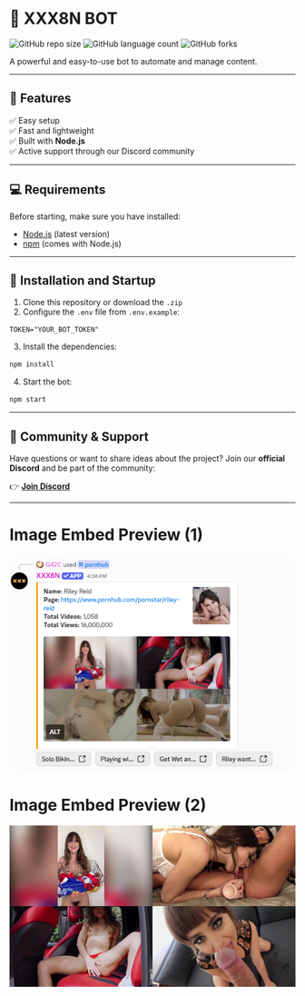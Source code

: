 # 🍑 XXX8N BOT  

![GitHub repo size](https://img.shields.io/github/repo-size/tysaiwofc/pornhub-bot?style=for-the-badge)
![GitHub language count](https://img.shields.io/github/languages/count/tysaiwofc/pornhub-bot?style=for-the-badge)
![GitHub forks](https://img.shields.io/github/forks/tysaiwofc/pornhub-bot?style=for-the-badge)

A powerful and easy-to-use bot to automate and manage content.  

---

## 📌 Features
✅ Easy setup  
✅ Fast and lightweight  
✅ Built with **Node.js**  
✅ Active support through our Discord community  

---

## 💻 Requirements  

Before starting, make sure you have installed:  

- [Node.js](https://nodejs.org/) (latest version)  
- [npm](https://www.npmjs.com/) (comes with Node.js)  

---

## 🚀 Installation and Startup  

1. Clone this repository or download the `.zip`  
2. Configure the `.env` file from `.env.example`:  

```env
TOKEN="YOUR_BOT_TOKEN"
````

3. Install the dependencies:

```bash
npm install
```

4. Start the bot:

```bash
npm start
```

---

## 🤝 Community & Support

Have questions or want to share ideas about the project?
Join our **official Discord** and be part of the community:

👉 [**Join Discord**](https://discord.gg/d2wzVNjxGU)

---

# Image Embed Preview (1)

<div align="center">
  <img src="./assets/example_image.png" style="border-radius: 20px;">
</div>

# Image Embed Preview (2)

<div align="center">
  <img src="./assets/images.png">
</div>
